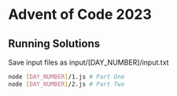 # Advent of Code 2023

## Running Solutions

Save input files as input/[DAY_NUMBER]/input.txt

```sh
node [DAY_NUMBER]/1.js # Part One
node [DAY_NUMBER]/2.js # Part Two
```